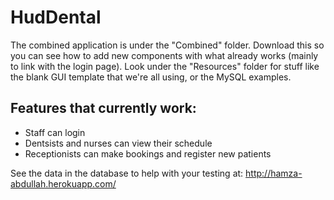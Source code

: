 # HudDental

The combined application is under the "Combined" folder. Download this so you can see how to add new components with what already works (mainly to link with the login page).
Look under the "Resources" folder for stuff like the blank GUI template that we're all using, or the MySQL examples.

## Features that currently work:
* Staff can login
* Dentsists and nurses can view their schedule
* Receptionists can make bookings and register new patients

See the data in the database to help with your testing at:
http://hamza-abdullah.herokuapp.com/
